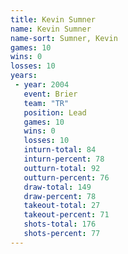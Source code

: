 ```yaml
---
title: Kevin Sumner
name: Kevin Sumner
name-sort: Sumner, Kevin
games: 10
wins: 0
losses: 10
years:
 - year: 2004
   event: Brier
   team: "TR"
   position: Lead
   games: 10
   wins: 0
   losses: 10
   inturn-total: 84
   inturn-percent: 78
   outturn-total: 92
   outturn-percent: 76
   draw-total: 149
   draw-percent: 78
   takeout-total: 27
   takeout-percent: 71
   shots-total: 176
   shots-percent: 77
---
```

